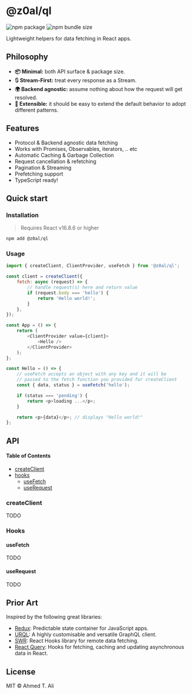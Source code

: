 # @z0al/ql

![npm package](https://badgen.net/npm/v/@z0al/ql)
![npm bundle size](https://badgen.net/bundlephobia/minzip/@z0al/ql)

Lightweight helpers for data fetching in React apps.

## Philosophy

- **📦 Minimal:** both API surface & package size.
- **🔃 Stream-First:** treat every response as a Stream.
- **🌍 Backend agnostic:** assume nothing about how the request will get resolved.
- **🔌 Extensible:** it should be easy to extend the default behavior to adopt different patterns.

## Features

- Protocol & Backend agnostic data fetching
- Works with Promises, Observables, iterators, .. etc
- Automatic Caching & Garbage Collection
- Request cancellation & refetching
- Pagination & Streaming
- Prefetching support
- TypeScript ready!

## Quick start

### Installation

> Requires React v16.8.6 or higher

```sh
npm add @z0al/ql
```

### Usage

```javascript
import { createClient, ClientProvider, useFetch } from '@z0al/ql';

const client = createClient({
	fetch: async (request) => {
		// handle request(s) here and return value
		if (request.body === 'hello') {
			return 'Hello world!';
		}
	},
});

const App = () => {
	return (
		<ClientProvider value={client}>
			<Hello />
		</ClientProvider>
	);
};

const Hello = () => {
	// useFetch accepts an object with any key and it will be
	// passed to the fetch function you provided for createClient
	const { data, status } = useFetch('hello');

	if (status === 'pending') {
		return <p>loading ...</p>;
	}

	return <p>{data}</p>; // displays "Hello world!"
};
```

## API

#### Table of Contents

- [createClient](#createclient)
- [hooks](#hooks)
  - [useFetch](#usefetch)
  - [useRequest](#userequest)

### createClient

TODO

### Hooks

#### useFetch

TODO

#### useRequest

TODO

## Prior Art

Inspired by the following great libraries:

- [Redux][redux]: Predictable state container for JavaScript apps.
- [URQL][urql]: A highly customisable and versatile GraphQL client.
- [SWR][swr]: React Hooks library for remote data fetching.
- [React Query][react-query]: Hooks for fetching, caching and updating asynchronous data in React.

## License

MIT © Ahmed T. Ali

[redux]: https://github.com/reduxjs/redux
[urql]: https://github.com/FormidableLabs/urql
[swr]: https://github.com/zeit/swr
[react-query]: https://github.com/tannerlinsley/react-query/
